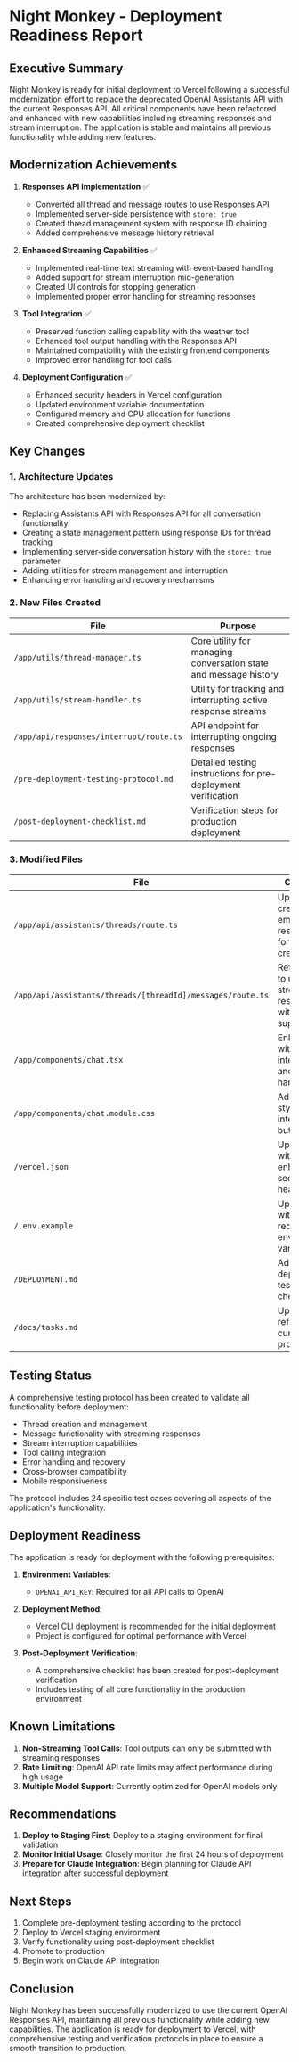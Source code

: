 # Night Monkey - Deployment Readiness Report

## Executive Summary

Night Monkey is ready for initial deployment to Vercel following a successful modernization effort to replace the deprecated OpenAI Assistants API with the current Responses API. All critical components have been refactored and enhanced with new capabilities including streaming responses and stream interruption. The application is stable and maintains all previous functionality while adding new features.

## Modernization Achievements

1. **Responses API Implementation** ✅
   - Converted all thread and message routes to use Responses API
   - Implemented server-side persistence with `store: true`
   - Created thread management system with response ID chaining
   - Added comprehensive message history retrieval

2. **Enhanced Streaming Capabilities** ✅
   - Implemented real-time text streaming with event-based handling
   - Added support for stream interruption mid-generation
   - Created UI controls for stopping generation
   - Implemented proper error handling for streaming responses

3. **Tool Integration** ✅
   - Preserved function calling capability with the weather tool
   - Enhanced tool output handling with the Responses API
   - Maintained compatibility with the existing frontend components
   - Improved error handling for tool calls

4. **Deployment Configuration** ✅
   - Enhanced security headers in Vercel configuration
   - Updated environment variable documentation
   - Configured memory and CPU allocation for functions
   - Created comprehensive deployment checklist

## Key Changes

### 1. Architecture Updates

The architecture has been modernized by:
- Replacing Assistants API with Responses API for all conversation functionality
- Creating a state management pattern using response IDs for thread tracking
- Implementing server-side conversation history with the `store: true` parameter
- Adding utilities for stream management and interruption
- Enhancing error handling and recovery mechanisms

### 2. New Files Created

| File | Purpose |
|------|---------|
| `/app/utils/thread-manager.ts` | Core utility for managing conversation state and message history |
| `/app/utils/stream-handler.ts` | Utility for tracking and interrupting active response streams |
| `/app/api/responses/interrupt/route.ts` | API endpoint for interrupting ongoing responses |
| `/pre-deployment-testing-protocol.md` | Detailed testing instructions for pre-deployment verification |
| `/post-deployment-checklist.md` | Verification steps for production deployment |

### 3. Modified Files

| File | Changes |
|------|---------|
| `/app/api/assistants/threads/route.ts` | Updated to create empty response for thread creation |
| `/app/api/assistants/threads/[threadId]/messages/route.ts` | Refactored to use streaming responses with tool support |
| `/app/components/chat.tsx` | Enhanced with stream interruption and event handling |
| `/app/components/chat.module.css` | Added styles for interrupt button |
| `/vercel.json` | Updated with enhanced security headers |
| `/.env.example` | Updated with all required environment variables |
| `/DEPLOYMENT.md` | Added pre-deployment testing checklist |
| `/docs/tasks.md` | Updated to reflect current progress |

## Testing Status

A comprehensive testing protocol has been created to validate all functionality before deployment:

- Thread creation and management
- Message functionality with streaming responses
- Stream interruption capabilities
- Tool calling integration
- Error handling and recovery
- Cross-browser compatibility
- Mobile responsiveness

The protocol includes 24 specific test cases covering all aspects of the application's functionality.

## Deployment Readiness

The application is ready for deployment with the following prerequisites:

1. **Environment Variables**:
   - `OPENAI_API_KEY`: Required for all API calls to OpenAI

2. **Deployment Method**:
   - Vercel CLI deployment is recommended for the initial deployment
   - Project is configured for optimal performance with Vercel

3. **Post-Deployment Verification**:
   - A comprehensive checklist has been created for post-deployment verification
   - Includes testing of all core functionality in the production environment

## Known Limitations

1. **Non-Streaming Tool Calls**: Tool outputs can only be submitted with streaming responses
2. **Rate Limiting**: OpenAI API rate limits may affect performance during high usage
3. **Multiple Model Support**: Currently optimized for OpenAI models only

## Recommendations

1. **Deploy to Staging First**: Deploy to a staging environment for final validation
2. **Monitor Initial Usage**: Closely monitor the first 24 hours of deployment
3. **Prepare for Claude Integration**: Begin planning for Claude API integration after successful deployment

## Next Steps

1. Complete pre-deployment testing according to the protocol
2. Deploy to Vercel staging environment
3. Verify functionality using post-deployment checklist
4. Promote to production
5. Begin work on Claude API integration

## Conclusion

Night Monkey has been successfully modernized to use the current OpenAI Responses API, maintaining all previous functionality while adding new capabilities. The application is ready for deployment to Vercel, with comprehensive testing and verification protocols in place to ensure a smooth transition to production.
